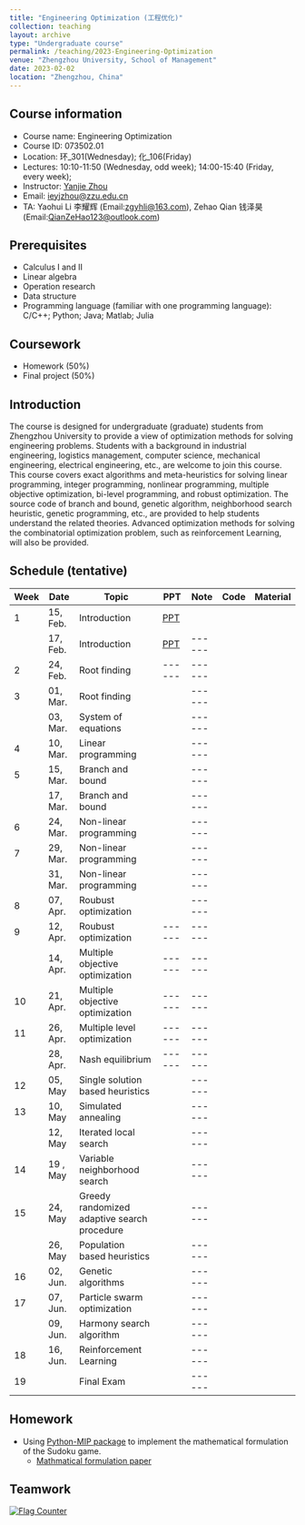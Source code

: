 ```yaml
---
title: "Engineering Optimization (工程优化)"
collection: teaching
layout: archive
type: "Undergraduate course"
permalink: /teaching/2023-Engineering-Optimization
venue: "Zhengzhou University, School of Management"
date: 2023-02-02
location: "Zhengzhou, China"
---
```


## Course information
- Course name: Engineering Optimization
- Course ID: 073502.01
- Location: 环\_301(Wednesday); 化\_106(Friday)
- Lectures:  10:10-11:50 (Wednesday, odd week); 14:00-15:40 (Friday, every week);
- Instructor: [Yanjie Zhou](https://ieyjzhou.github.io/) 
- Email: [ieyjzhou@zzu.edu.cn](ieyjzhou@zzu.edu.cn)
- TA: Yaohui Li 李耀辉 (Email:[zgyhli@163.com](zgyhli@163.com)), Zehao Qian 钱泽昊  (Email:[QianZeHao123@outlook.com]( QianZeHao123@outlook.com))

## Prerequisites
- Calculus I and II
- Linear algebra
- Operation research
- Data structure
- Programming language (familiar with one programming language): C/C++; Python; Java; Matlab; Julia

## Coursework
- Homework (50%)
- Final project (50%)

## Introduction

The course is designed for undergraduate (graduate) students from Zhengzhou University to provide a view of optimization methods for solving engineering problems. Students with a background in industrial engineering, logistics management, computer science, mechanical engineering, electrical engineering, etc., are welcome to join this course. This course covers exact algorithms and meta-heuristics for solving linear programming, integer programming, nonlinear programming, multiple objective optimization, bi-level programming, and robust optimization. The source code of branch and bound, genetic algorithm, neighborhood search heuristic, genetic programming, etc., are provided to help students understand the related theories. Advanced optimization methods for solving the combinatorial optimization problem, such as reinforcement Learning, will also be provided.



    
## Schedule (tentative)

|Week| Date | Topic| PPT 	 | Note |Code| Material|
| ------ | ------ |-----| ------ | ------ | ------ | ------ |
| 1 |  15, Feb. | Introduction| [PPT](https://github.com/ieyjzhou/EngineeringOptimization2023/raw/main/PPT/EO_Lecture1_Introduction.pdf)|   |  |  |
|   |  17, Feb. | Introduction| [PPT](https://github.com/ieyjzhou/EngineeringOptimization2023/raw/main/PPT/EO_Lecture1_Introduction.pdf) | ------ |  |  |
| 2 |  24, Feb. |  Root finding| ------ | ------ |  |  |
| 3|   01, Mar.| Root finding| | ------ |  |  |
|   |  03, Mar. | System of equations || ------ |  |  |
| 4 |  10, Mar.|   Linear programming |  | ------ |  |  |
| 5|  15, Mar.|  Branch and bound|  | ------ |  |  |
|   | 17,  Mar. | Branch and bound|  | ------ |  |  |
| 6|   24, Mar.|  Non-linear programming | | ------ |  |  |
| 7|  29, Mar.| Non-linear programming |  | ------ |  |  |
|   | 31, Mar. |  Non-linear programming | | ------ |  |  |
| 8 | 07, Apr.  |  Roubust optimization|  | ------ |  |  |
| 9|  12, Apr. |  Roubust optimization| ------ | ------ |  |  |
|   | 14, Apr.  |  Multiple objective optimization| ------ | ------ |  |  |
| 10 |21, Apr. |  Multiple objective optimization| ------ | ------ |  |  |
| 11| 26, Apr. |  Multiple level optimization | ------ | ------ |  |  |
|   | 28, Apr.|  Nash equilibrium| ------ | ------ |  |  |
| 12 | 05, May  |   Single solution based heuristics|  | ------ |  |  |
| 13|  10, May |  Simulated annealing| | ------ |  |  |
|   |  12, May  |   Iterated local search| | ------ |  |  |
| 14 | 19 , May |    Variable neighborhood search | | ------ |  |  |
| 15|  24, May |    Greedy randomized adaptive search procedure | | ------ |  |  |
|   |  26, May  |    Population based heuristics | | ------ |  |  |
|16|  02, Jun. |    Genetic algorithms| | ------ |  |  |
|17|  07, Jun.|    Particle swarm optimization|  | ------ |  |  |
|   |  09, Jun.  |    Harmony search algorithm | | ------ |  |  |
| 18 |  16, Jun. |    Reinforcement Learning | | ------ |  |  |
|19|   |Final  Exam| | ------ |  |  |

## Homework

- Using [Python-MIP package](https://www.python-mip.com/) to implement the mathematical formulation of the Sudoku game.
     - [Mathmatical formulation paper](https://langvillea.people.cofc.edu/Sudoku/sudoku2.pdf)

## Teamwork



<a href="https://info.flagcounter.com/AZQ9"><img src="https://s11.flagcounter.com/countxl/AZQ9/bg_FFFFFF/txt_000000/border_CCCCCC/columns_8/maxflags_12/viewers_0/labels_1/pageviews_1/flags_0/percent_0/" alt="Flag Counter" border="0"></a>

